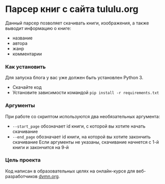 # Парсер книг с сайта tululu.org

Данный парсер позволяет скачивать книги, изображения, а также выводит информацию о книге:
- название
- автора
- жанр
- комментарии

### Как установить

Для запуска блога у вас уже должен быть установлен Python 3.

- Скачайте код
- Установите зависимости командой `pip install -r requirements.txt`

### Аргументы

При работе со скриптом используются два необязательных аргумента:
- `--start_page` обозначает id книги, с которой вы хотите начать скачивание
- `--end_page` обозначает id книги, на которой вы хотите закончить скачивание 
Если аргументы не указаны, скачивание начнется с 1-й книги и закончится на 9-й
### Цель проекта

Код написан в образовательных целях на онлайн-курсе для веб-разработчиков [dvmn.org](https://dvmn.org/).